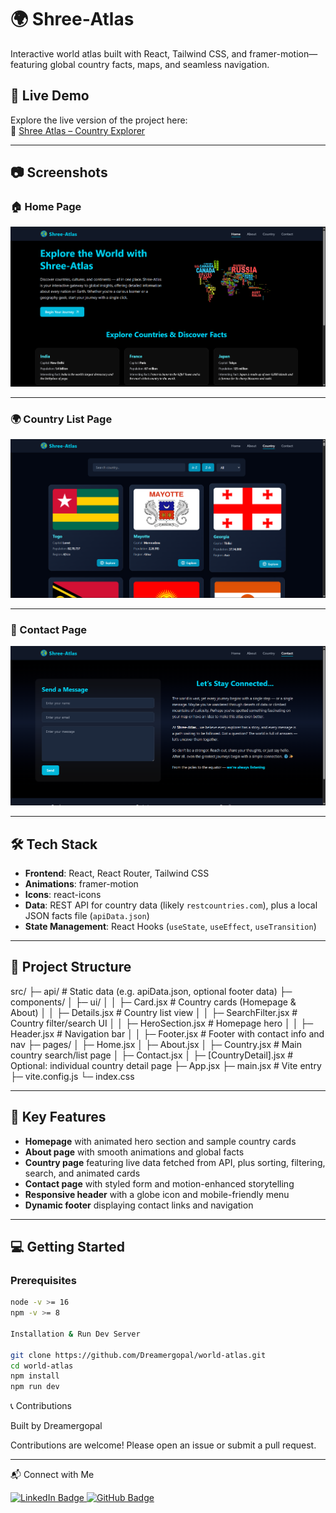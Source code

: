 # 🌍 Shree‑Atlas

Interactive world atlas built with React, Tailwind CSS, and framer-motion—featuring global country facts, maps, and seamless navigation.

## 🚀 Live Demo

Explore the live version of the project here:  
🔗 [Shree Atlas – Country Explorer](https://shree-atlas.netlify.app/country)

---


## 📷 Screenshots

### 🏠 Home Page
![Home](public/Home.png)

---

### 🌍 Country List Page
![Country List](public/Country-Detail.png)

---

### 💬 Contact Page
![Contact](public/Connect.png)

---

## 🛠️ Tech Stack

- **Frontend**: React, React Router, Tailwind CSS
- **Animations**: framer-motion
- **Icons**: react-icons
- **Data**: REST API for country data (likely `restcountries.com`), plus a local JSON facts file (`apiData.json`)
- **State Management**: React Hooks (`useState`, `useEffect`, `useTransition`)

---

## 📁 Project Structure

src/
├─ api/ # Static data (e.g. apiData.json, optional footer data)
├─ components/
│ ├─ ui/
│ │ ├─ Card.jsx # Country cards (Homepage & About)
│ │ ├─ Details.jsx # Country list view
│ │ ├─ SearchFilter.jsx # Country filter/search UI
│ │ ├─ HeroSection.jsx # Homepage hero
│ │ ├─ Header.jsx # Navigation bar
│ │ ├─ Footer.jsx # Footer with contact info and nav
├─ pages/
│ ├─ Home.jsx
│ ├─ About.jsx
│ ├─ Country.jsx # Main country search/list page
│ ├─ Contact.jsx
│ ├─ [CountryDetail].jsx # Optional: individual country detail page
├─ App.jsx
├─ main.jsx # Vite entry
├─ vite.config.js
└─ index.css

---

## 🎯 Key Features

- **Homepage** with animated hero section and sample country cards
- **About page** with smooth animations and global facts
- **Country page** featuring live data fetched from API, plus sorting, filtering, search, and animated cards
- **Contact page** with styled form and motion-enhanced storytelling
- **Responsive header** with a globe icon and mobile-friendly menu
- **Dynamic footer** displaying contact links and navigation

---

## 💻 Getting Started

### Prerequisites
```bash
node -v >= 16
npm -v >= 8

Installation & Run Dev Server

git clone https://github.com/Dreamergopal/world-atlas.git
cd world-atlas
npm install
npm run dev

```

📞 Contributions

Built by Dreamergopal

Contributions are welcome! Please open an issue or submit a pull request.

---

📬 Connect with Me

<p align="left"> <a href="https://www.linkedin.com/in/dreamergopal" target="_blank"> <img src="https://img.shields.io/badge/LinkedIn-blue?style=for-the-badge&logo=linkedin&logoColor=white" alt="LinkedIn Badge"/> </a> <a href="https://github.com/Dreamergopal" target="_blank"> <img src="https://img.shields.io/badge/GitHub-black?style=for-the-badge&logo=github&logoColor=white" alt="GitHub Badge"/> </a> </p>


















